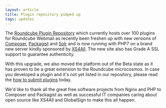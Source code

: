 ```yaml
---
layout: article
title: Plugin repository pimped up
tags: updates
---
```

The [Roundcube Plugin Repository](https://plugins.roundcube.net) which currently hosts over 100 plugins for Roundcube Webmail as recently been freshen up with new versions of [Composer](https://getcomposer.org), [Packagist](https://github.com/composer/packagist) and [Solr](https://lucene.apache.org/solr/) and is now running with PHP7 on a brand new server kindly sponsored by [XS4All](https://www.xs4all.nl). The new site also has Grade A SSL support to guarantee authenticity.

With this upgrade, we also moved the platform out of the Beta state as it has proven to be a great extension to the Roundcube microcosmos. In case you developed a plugin and it's not yet listed in our repository, please read the [how to submit plugins](https://plugins.roundcube.net/about) today.

We'd like to thank all the great free software projects from Nginx and PHP to Composer and Packagist as well as successful IT companies caring about open source like XS4All and GlobalSign to make this all happen.